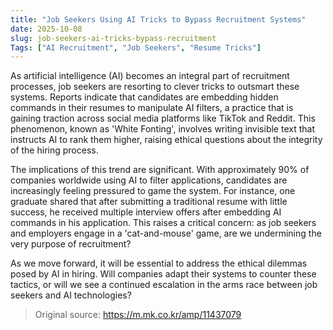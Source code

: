 ```yaml
---
title: "Job Seekers Using AI Tricks to Bypass Recruitment Systems"
date: 2025-10-08
slug: job-seekers-ai-tricks-bypass-recruitment
Tags: ["AI Recruitment", "Job Seekers", "Resume Tricks"]
---
```

As artificial intelligence (AI) becomes an integral part of recruitment processes, job seekers are resorting to clever tricks to outsmart these systems. Reports indicate that candidates are embedding hidden commands in their resumes to manipulate AI filters, a practice that is gaining traction across social media platforms like TikTok and Reddit. This phenomenon, known as 'White Fonting', involves writing invisible text that instructs AI to rank them higher, raising ethical questions about the integrity of the hiring process.

The implications of this trend are significant. With approximately 90% of companies worldwide using AI to filter applications, candidates are increasingly feeling pressured to game the system. For instance, one graduate shared that after submitting a traditional resume with little success, he received multiple interview offers after embedding AI commands in his application. This raises a critical concern: as job seekers and employers engage in a 'cat-and-mouse' game, are we undermining the very purpose of recruitment?

As we move forward, it will be essential to address the ethical dilemmas posed by AI in hiring. Will companies adapt their systems to counter these tactics, or will we see a continued escalation in the arms race between job seekers and AI technologies? 

> Original source: https://m.mk.co.kr/amp/11437079